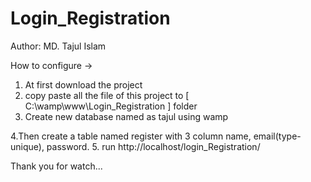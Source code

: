 # Login_Registration
Author: MD. Tajul Islam

How to configure ->

1. At first download the project
2. copy paste all the file of this project to [ C:\wamp\www\Login_Registration ] folder
3. Create new database named as tajul using wamp

4.Then create a table named register with 3 column name, email(type-unique), password.
5. run http://localhost/login_Registration/

Thank you for watch...

